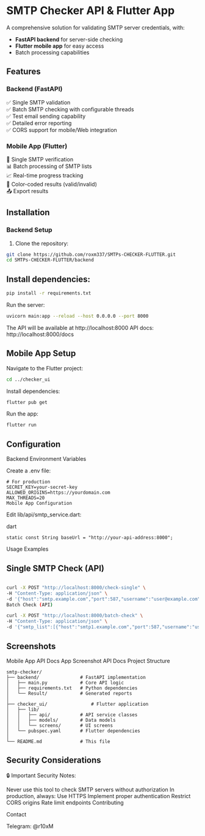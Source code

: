 # SMTP Checker API & Flutter App

A comprehensive solution for validating SMTP server credentials, with:
- **FastAPI backend** for server-side checking
- **Flutter mobile app** for easy access
- Batch processing capabilities

## Features

### Backend (FastAPI)
✅ Single SMTP validation  
✅ Batch SMTP checking with configurable threads  
✅ Test email sending capability  
✅ Detailed error reporting  
✅ CORS support for mobile/Web integration  

### Mobile App (Flutter)
📱 Single SMTP verification  
📊 Batch processing of SMTP lists  
📈 Real-time progress tracking  
🎨 Color-coded results (valid/invalid)  
📤 Export results  

## Installation

### Backend Setup

1. Clone the repository:
```bash
git clone https://github.com/roxm337/SMTPs-CHECKER-FLUTTER.git
cd SMTPs-CHECKER-FLUTTER/backend
```

## Install dependencies:
```bash
pip install -r requirements.txt
```
Run the server:
```bash
uvicorn main:app --reload --host 0.0.0.0 --port 8000
```
The API will be available at http://localhost:8000
API docs: http://localhost:8000/docs

## Mobile App Setup

Navigate to the Flutter project:
```bash
cd ../checker_ui
```
Install dependencies:
```bash
flutter pub get
```
Run the app:
```bash
flutter run
```
## Configuration

Backend Environment Variables

Create a .env file:
```
# For production
SECRET_KEY=your-secret-key
ALLOWED_ORIGINS=https://yourdomain.com
MAX_THREADS=20
Mobile App Configuration
```
Edit lib/api/smtp_service.dart:

dart
```
static const String baseUrl = "http://your-api-address:8000";
```
Usage Examples

## Single SMTP Check (API)

```bash

curl -X POST "http://localhost:8000/check-single" \
-H "Content-Type: application/json" \
-d '{"host":"smtp.example.com","port":587,"username":"user@example.com","password":"yourpassword"}'
Batch Check (API)
```
```bash
curl -X POST "http://localhost:8000/batch-check" \
-H "Content-Type: application/json" \
-d '{"smtp_list":[{"host":"smtp1.example.com","port":587,"username":"user1","password":"pass1"},{"host":"smtp2.example.com","port":465,"username":"user2","password":"pass2"}],"threads":5}'
```
## Screenshots

Mobile App	API Docs
App Screenshot	API Docs
Project Structure
```
smtp-checker/
├── backend/               # FastAPI implementation
│   ├── main.py            # Core API logic
│   ├── requirements.txt   # Python dependencies
│   └── Result/            # Generated reports
│
├── checker_ui/                # Flutter application
│   ├── lib/
│   │   ├── api/           # API service classes
│   │   ├── models/        # Data models
│   │   └── screens/       # UI screens
│   └── pubspec.yaml       # Flutter dependencies
│
└── README.md              # This file
```
## Security Considerations

🔒 Important Security Notes:

Never use this tool to check SMTP servers without authorization
In production, always:
Use HTTPS
Implement proper authentication
Restrict CORS origins
Rate limit endpoints
Contributing

Contact

Telegram: @r10xM

